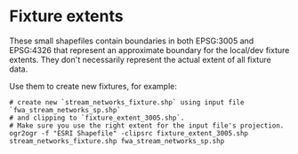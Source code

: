 # Fixture extents
These small shapefiles contain boundaries in both EPSG:3005 and EPSG:4326 that represent an
approximate boundary for the local/dev fixture extents.  They don't necessarily represent
the actual extent of all fixture data.

Use them to create new fixtures, for example:

```
# create new `stream_networks_fixture.shp` using input file `fwa_stream_networks_sp.shp`
# and clipping to `fixture_extent_3005.shp`.
# Make sure you use the right extent for the input file's projection.
ogr2ogr -f "ESRI Shapefile" -clipsrc fixture_extent_3005.shp stream_networks_fixture.shp fwa_stream_networks_sp.shp
```
